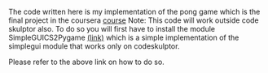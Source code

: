 The code written here is my implementation of the pong game which is the final project in the coursera [course](https://www.coursera.org/learn/interactive-python-1/home/welcome)
Note: This code will work outside code skulptor also. To do so you will first have to install the module SimpleGUICS2Pygame [(link)](http://stackoverflow.com/questions/16387770/how-to-integrate-simplegui-with-python-2-7-and-3-0-shell) which is a simple implementation of 
the simplegui module that works only on codeskulptor.

Please refer to the above link on how to do so.
